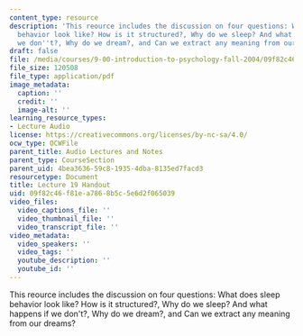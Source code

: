 ```yaml
---
content_type: resource
description: 'This reource includes the discussion on four questions: What does sleep
  behavior look like? How is it structured?, Why do we sleep? And what happens if
  we don''t?, Why do we dream?, and Can we extract any meaning from our dreams?'
draft: false
file: /media/courses/9-00-introduction-to-psychology-fall-2004/09f82c46f81ea7868b5c5e6d2f065039_h19_sleep_dreams.pdf
file_size: 120508
file_type: application/pdf
image_metadata:
  caption: ''
  credit: ''
  image-alt: ''
learning_resource_types:
- Lecture Audio
license: https://creativecommons.org/licenses/by-nc-sa/4.0/
ocw_type: OCWFile
parent_title: Audio Lectures and Notes
parent_type: CourseSection
parent_uid: 4bea3636-59c8-1935-4dba-8135ed7facd3
resourcetype: Document
title: Lecture 19 Handout
uid: 09f82c46-f81e-a786-8b5c-5e6d2f065039
video_files:
  video_captions_file: ''
  video_thumbnail_file: ''
  video_transcript_file: ''
video_metadata:
  video_speakers: ''
  video_tags: ''
  youtube_description: ''
  youtube_id: ''
---
```

This reource includes the discussion on four questions: What does sleep behavior look like? How is it structured?, Why do we sleep? And what happens if we don't?, Why do we dream?, and Can we extract any meaning from our dreams?